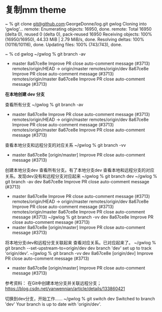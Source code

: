 
# 复制mm theme

~ % git clone git@github.com:GeorgeDonne/log.git gwlog
Cloning into 'gwlog'...
remote: Enumerating objects: 16950, done.
remote: Total 16950 (delta 0), reused 0 (delta 0), pack-reused 16950
Receiving objects: 100% (16950/16950), 44.33 MiB | 2.79 MiB/s, done.
Resolving deltas: 100% (10116/10116), done.
Updating files: 100% (743/743), done.

~ % cd gwlog
~/gwlog % git branch -av
* master                8a67ce8e Improve PR close auto-comment message (#3713)
  remotes/origin/HEAD   -> origin/master
  remotes/origin/dev    8a67ce8e Improve PR close auto-comment message (#3713)
  remotes/origin/master 8a67ce8e Improve PR close auto-comment message (#3713)

**在本地创建 dev 分支**

查看所有分支
~/gwlog % git branch -av
* master                8a67ce8e Improve PR close auto-comment message (#3713)
  remotes/origin/HEAD   -> origin/master
  remotes/origin/dev    8a67ce8e Improve PR close auto-comment message (#3713)
  remotes/origin/master 8a67ce8e Improve PR close auto-comment message (#3713)

查看本地分支和远程分支的对应关系
~/gwlog % git branch -vv
* master 8a67ce8e [origin/master] Improve PR close auto-comment message (#3713)

创建本地分支dev
查看所有分支。有了本地分支dev
查看本地和远程分支的对应关系。发现dev没有和远程分支对应起来
~/gwlog % git branch dev
~/gwlog % git branch -av
  dev                   8a67ce8e Improve PR close auto-comment message (#3713)
* master                8a67ce8e Improve PR close auto-comment message (#3713)
  remotes/origin/HEAD   -> origin/master
  remotes/origin/dev    8a67ce8e Improve PR close auto-comment message (#3713)
  remotes/origin/master 8a67ce8e Improve PR close auto-comment message (#3713)
~/gwlog % git branch -vv
  dev    8a67ce8e Improve PR close auto-comment message (#3713)
* master 8a67ce8e [origin/master] Improve PR close auto-comment message (#3713)

将本地分支dev和远程分支关联起来
查看对应关系。已对应起来了。
~/gwlog % git branch --set-upstream-to=origin/dev dev
branch 'dev' set up to track 'origin/dev'.
~/gwlog % git branch -vv
  dev    8a67ce8e [origin/dev] Improve PR close auto-comment message (#3713)
* master 8a67ce8e [origin/master] Improve PR close auto-comment message (#3713)

参考资料：
在Git中创建本地分支并关联远程分支；https://blog.csdn.net/yanwennian/article/details/133860421

切换到dev分支，开始工作……
~/gwlog % git switch dev
Switched to branch 'dev'
Your branch is up to date with 'origin/dev'.